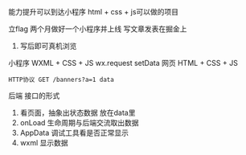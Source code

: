 能力提升可以到达小程序
html + css + js可以做的项目

立flag
    两个月做好一个小程序并上线
    写文章发表在掘金上

1. 写后即可真机浏览


小程序
    WXML + CSS + JS
    wx.request  setData
网页
    HTML + CSS + JS
    

    HTTP协议 GET /banners?a=1 data 

后端 接口的形式

1. 看页面，抽象出状态数据 放在data里
2. onLoad 生命周期与后端交流取出数据
3. AppData 调试工具看是否正常显示
4. wxml 显示数据